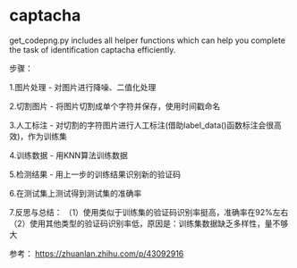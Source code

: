 # captacha
get_codepng.py includes all helper functions which can help you complete the task of identification captacha efficiently.                                            

步骤：

1.图片处理 - 对图片进行降噪、二值化处理

2.切割图片 - 将图片切割成单个字符并保存，使用时间戳命名

3.人工标注 - 对切割的字符图片进行人工标注(借助label_data()函数标注会很高效)，作为训练集

4.训练数据 - 用KNN算法训练数据

5.检测结果 - 用上一步的训练结果识别新的验证码 

6.在测试集上测试得到测试集的准确率

7.反思与总结：
（1）使用类似于训练集的验证码识别率挺高，准确率在92%左右
（2）使用其他类型的验证码识别率低，原因是：训练集数据缺乏多样性，量不够大

参考：
https://zhuanlan.zhihu.com/p/43092916

